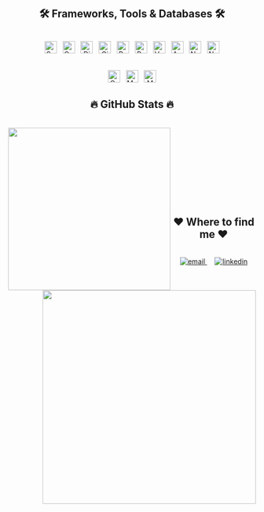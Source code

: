 <!-- Trần Thanh Phong -->
<h2 align="center">🛠 Frameworks, Tools & Databases 🛠</h2>
<br>
<div align="center">
  <!-- Frameworks -->
  <span><img src="https://img.shields.io/badge/SpringBoot-282C34?logo=springboot&logoColor=6DB33F" alt="Spring Boot" title="Spring Boot" height="25" /></span>
  &nbsp;
  <span><img src="https://img.shields.io/badge/Quarkus-282C34?logo=quarkus&logoColor=4695EB" alt="Quarkus" title="Quarkus" height="25" /></span>
  &nbsp;
  <span><img src="https://img.shields.io/badge/Django-282C34?logo=django&logoColor=092E20" alt="Django" title="Django" height="25" /></span>
  &nbsp;
  <span><img src="https://img.shields.io/badge/Gin-282C34?logo=go&logoColor=00ADD8" alt="Gin Web Framework" title="Gin Web Framework" height="25" /></span>
  &nbsp;
  <span><img src="https://img.shields.io/badge/ReactJS-282C34?logo=react&logoColor=61DAFB" alt="ReactJS" title="ReactJS" height="25" /></span>
  &nbsp;
  <span><img src="https://img.shields.io/badge/Redux-282C34?logo=redux&logoColor=764ABC" alt="Redux" title="Redux" height="25" /></span>
  &nbsp;
  <span><img src="https://img.shields.io/badge/Vue.js-282C34?logo=vue.js&logoColor=4FC08D" alt="Vue.js" title="Vue.js" height="25" /></span>
  &nbsp;
  <span><img src="https://img.shields.io/badge/Angular-282C34?logo=angular&logoColor=DD0031" alt="Angular" title="Angular" height="25" /></span>
  &nbsp;
  <span><img src="https://img.shields.io/badge/Node.js-282C34?logo=nodedotjs&logoColor=339933" alt="Node.js" title="Node.js" height="25" /></span>
  &nbsp;
  <span><img src="https://img.shields.io/badge/Next.js-282C34?logo=nextdotjs&logoColor=FFFFFF" alt="Next.js" title="Next.js" height="25" /></span>
  <br><br>

  <!-- Databases -->
  <span><img src="https://img.shields.io/badge/Oracle%20DB-282C34?logo=oracle&logoColor=F80000" alt="Oracle Database" title="Oracle Database" height="25" /></span>
  &nbsp;
  <span><img src="https://img.shields.io/badge/MariaDB-282C34?logo=mariadb&logoColor=003545" alt="MariaDB" title="MariaDB" height="25" /></span>
  &nbsp;
  <span><img src="https://img.shields.io/badge/MongoDB-282C34?logo=mongodb&logoColor=47A248" alt="MongoDB" title="MongoDB" height="25" /></span>
</div>

<h2 align="center">🔥 GitHub Stats 🔥</h2>
<br>
<div align="center">
  <a href="https://github.com/devnguoilao" title="devnguoilao">
    <img
      width="330"
      align="left"
      src="https://github-readme-stats-sigma-five.vercel.app/api/top-langs/?username=devnguoilao&title_color=61dafb&text_color=ffffff&icon_color=61dafb&bg_color=20232a&langs_count=10&layout=compact&hide_border=true"
    />
  </a>
  <a href="https://github.com/devnguoilao" title="devnguoilao">
  <img
    align="right"
    width="434"
    src="https://github-readme-stats-sigma-five.vercel.app/api?username=devnguoilao&show_icons=true&theme=react&hide_border=true&include_all_commits=true&count_private=true"
  />
</a>
</div>

<br><br><br><br><br><br><br><br>
<h2 align="center">❤️ Where to find me ❤️</h2>
<br>
<div align="center">
  <a href="mailto:thanhphong.tarrots@gmail.com" target="_blank">
    <img src="https://img.icons8.com/bubbles/100/000000/apple-mail.png" alt="email" />
  </a>
  &nbsp;&nbsp;&nbsp;
  <a href="https://www.linkedin.com/in/thanhphongits" target="_blank">
    <img src="https://img.icons8.com/bubbles/100/000000/linkedin.png" alt="linkedin" />
  </a>
</div>
